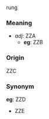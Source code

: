 rung
### Meaning
+ _adj_: ZZA
    + __eg__: ZZB

### Origin

ZZC

### Synonym

__eg__: ZZD

+ ZZE


